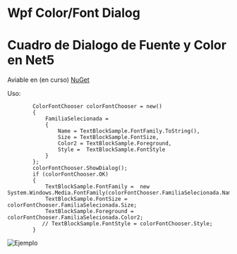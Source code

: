 # Wpf Color/Font Dialog
# Cuadro de Dialogo de Fuente y Color en Net5

Aviable en (en curso) [NuGet](http://www.nuget.org/.../)

Uso:
          

            ColorFontChooser colorFontChooser = new()
            {
                FamiliaSelecionada =
                {
                    Name = TextBlockSample.FontFamily.ToString(),
                    Size = TextBlockSample.FontSize,
                    Color2 = TextBlockSample.Foreground,
                    Style =  TextBlockSample.FontStyle
                }
            };
            colorFontChooser.ShowDialog();
            if (colorFontChooser.OK)
            {
                TextBlockSample.FontFamily =  new System.Windows.Media.FontFamily(colorFontChooser.FamiliaSelecionada.Name);
                TextBlockSample.FontSize = colorFontChooser.FamiliaSelecionada.Size;
                TextBlockSample.Foreground = colorFontChooser.FamiliaSelecionada.Color2;
               // TextBlockSample.FontStyle = colorFontChooser.Style;
            }

 
![Ejemplo](https://imgur.com/a/4wS0Swe)

